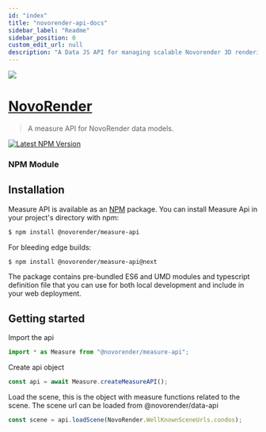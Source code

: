 ```yaml
---
id: "index"
title: "novorender-api-docs"
sidebar_label: "Readme"
sidebar_position: 0
custom_edit_url: null
description: "A Data JS API for managing scalable Novorender 3D rendering in the cloud."
---
```


<img src="https://novorender.com/wp-content/uploads/2021/06/novorender_logo_RGB_2021.png"/>

# [NovoRender](http://novorender.com/)

> A measure API for NovoRender data models.

[![Latest NPM Version](https://img.shields.io/npm/v/@novorender/measure-api.svg?label=@novorender/measure-api)](https://www.npmjs.com/package/@novorender/data-js-api)

### NPM Module

## Installation

Measure API is available as an [NPM](https://www.npmjs.com/package/@novorender/measure-api) package. You can install Measure Api in your project's directory with npm:

```bash
$ npm install @novorender/measure-api
```

For bleeding edge builds:

```bash
$ npm install @novorender/measure-api@next
```

The package contains pre-bundled ES6 and UMD modules and typescript definition file that you can use for both local development and include in your web deployment.

## Getting started

Import the api

```ts
import * as Measure from "@novorender/measure-api";
```

Create api object

```ts
const api = await Measure.createMeasureAPI();
```

Load the scene, this is the object with measure functions related to the scene.
The scene url can be loaded from @novorender/data-api

```ts
const scene = api.loadScene(NovoRender.WellKnownSceneUrls.condos);
```
